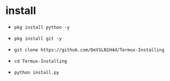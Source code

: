 # install

* `pkg install python -y`

* `pkg install git -y`

* `git clone https://github.com/DeV1LN1H4d/Termux-Installing`

* `cd Termux-Installing`

* `python install.py`
